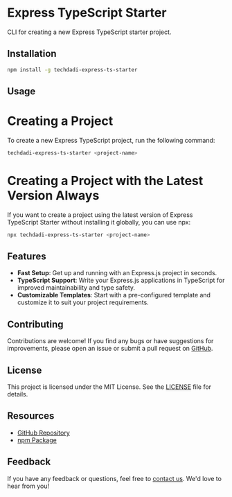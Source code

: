 # Express TypeScript Starter

CLI for creating a new Express TypeScript starter project.

## Installation

```bash
npm install -g techdadi-express-ts-starter
```

## Usage

# Creating a Project

To create a new Express TypeScript project, run the following command:

```bash
techdadi-express-ts-starter <project-name>
```

# Creating a Project with the Latest Version Always

If you want to create a project using the latest version of Express TypeScript Starter without installing it globally, you can use npx:

```bash
npx techdadi-express-ts-starter <project-name>
```

## Features

- **Fast Setup**: Get up and running with an Express.js project in seconds.
- **TypeScript Support**: Write your Express.js applications in TypeScript for improved maintainability and type safety.
- **Customizable Templates**: Start with a pre-configured template and customize it to suit your project requirements.

## Contributing

Contributions are welcome! If you find any bugs or have suggestions for improvements, please open an issue or submit a pull request on [GitHub](https://github.com/hamzat06/techdadi-express-starter-ts).

## License

This project is licensed under the MIT License. See the [LICENSE](LICENSE) file for details.

## Resources

- [GitHub Repository](https://github.com/hamzat06/techdadi-express-starter-ts)
- [npm Package](https://www.npmjs.com/package/techdadi-express-starter-ts)

## Feedback

If you have any feedback or questions, feel free to [contact us](mailto:hamzatajanaku@gmail.com). We'd love to hear from you!
